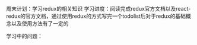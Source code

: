 周末计划：学习redux的相关知识
学习进度：阅读完成redux官方文档以及react-redux的官方文档，通过使用redux的方式写完一个todolist后对于redux的基础概念以及使用方法有了一定的

学习中的问题：
